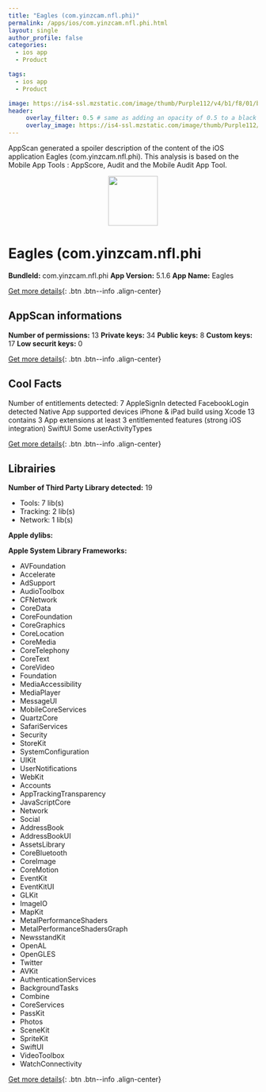 ```yaml
---
title: "Eagles (com.yinzcam.nfl.phi)"
permalink: /apps/ios/com.yinzcam.nfl.phi.html
layout: single
author_profile: false
categories: 
  - ios app 
  - Product 

tags: 
  - ios app 
  - Product 

image: https://is4-ssl.mzstatic.com/image/thumb/Purple112/v4/b1/f8/01/b1f80103-ee97-cb43-f76c-8f5a9210af71/AppIcon-1x_U007emarketing-0-7-0-85-220.png/512x512bb.jpg
header: 
     overlay_filter: 0.5 # same as adding an opacity of 0.5 to a black background
     overlay_image: https://is4-ssl.mzstatic.com/image/thumb/Purple112/v4/b1/f8/01/b1f80103-ee97-cb43-f76c-8f5a9210af71/AppIcon-1x_U007emarketing-0-7-0-85-220.png/512x512bb.jpg
---
```

AppScan generated a spoiler description of the content of the iOS application Eagles (com.yinzcam.nfl.phi). This analysis is based on the Mobile App Tools : AppScore, Audit and the Mobile Audit App Tool.

  
  
<div style="text-align: center;"><img src="https://is4-ssl.mzstatic.com/image/thumb/Purple112/v4/b1/f8/01/b1f80103-ee97-cb43-f76c-8f5a9210af71/AppIcon-1x_U007emarketing-0-7-0-85-220.png/512x512bb.jpg" width="100" height="100"></div>  
  
# Eagles (com.yinzcam.nfl.phi

**BundleId:** com.yinzcam.nfl.phi
**App Version:** 5.1.6
**App Name:** Eagles


[Get more details](/pricing.html){: .btn .btn--info .align-center}  
  
## AppScan informations 

**Number of permissions:** 13
**Private keys:** 34
**Public keys:** 8
**Custom keys:** 17
**Low securit keys:** 0
  
[Get more details](/pricing.html){: .btn .btn--info .align-center}

## Cool Facts

Number of entitlements detected: 7
AppleSignIn detected
FacebookLogin detected
Native App
supported devices iPhone & iPad
build using Xcode 13
contains 3 App extensions
at least 3 entitlemented features (strong iOS integration)
SwiftUI
Some userActivityTypes
  
[Get more details](/pricing.html){: .btn .btn--info .align-center}

## Librairies 
**Number of Third Party Library detected:** 19
- Tools: 7 lib(s)
- Tracking: 2 lib(s)
- Network: 1 lib(s)

**Apple dylibs:**


**Apple System Library Frameworks:**
- AVFoundation
- Accelerate
- AdSupport
- AudioToolbox
- CFNetwork
- CoreData
- CoreFoundation
- CoreGraphics
- CoreLocation
- CoreMedia
- CoreTelephony
- CoreText
- CoreVideo
- Foundation
- MediaAccessibility
- MediaPlayer
- MessageUI
- MobileCoreServices
- QuartzCore
- SafariServices
- Security
- StoreKit
- SystemConfiguration
- UIKit
- UserNotifications
- WebKit
- Accounts
- AppTrackingTransparency
- JavaScriptCore
- Network
- Social
- AddressBook
- AddressBookUI
- AssetsLibrary
- CoreBluetooth
- CoreImage
- CoreMotion
- EventKit
- EventKitUI
- GLKit
- ImageIO
- MapKit
- MetalPerformanceShaders
- MetalPerformanceShadersGraph
- NewsstandKit
- OpenAL
- OpenGLES
- Twitter
- AVKit
- AuthenticationServices
- BackgroundTasks
- Combine
- CoreServices
- PassKit
- Photos
- SceneKit
- SpriteKit
- SwiftUI
- VideoToolbox
- WatchConnectivity


  
[Get more details](/pricing.html){: .btn .btn--info .align-center}


